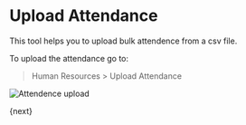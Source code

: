 # Upload Attendance

This tool helps you to upload bulk attendence from a csv file.

To upload the attendance go to:

> Human Resources > Upload Attendance

<img class="screenshot" alt="Attendence upload" src="/assets/erpnext_docs/assets/img/human-resources/attendence-upload.png">

{next}